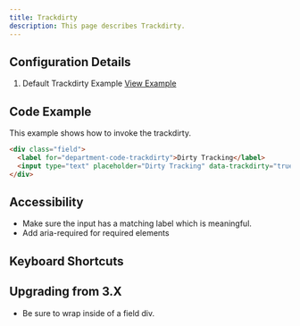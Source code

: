 ```yaml
---
title: Trackdirty  
description: This page describes Trackdirty.
---
```


## Configuration Details

1. Default Trackdirty Example [View Example]( ../components/trackdirty/example-index)

## Code Example

This example shows how to invoke the trackdirty.

```html
<div class="field">
  <label for="department-code-trackdirty">Dirty Tracking</label>
  <input type="text" placeholder="Dirty Tracking" data-trackdirty="true" id="department-code-trackdirty" name="department-code-trackdirty">
</div>

```

## Accessibility

-   Make sure the input has a matching label which is meaningful.
-   Add aria-required for required elements


## Keyboard Shortcuts

## Upgrading from 3.X

-   Be sure to wrap inside of a field div.
